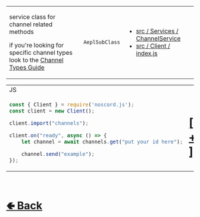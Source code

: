 <table>
<tr><td>

service class for channel related methods

if you're looking for specific channel types look to the [Channel Types Guide](https://github.com/paishee/wiki/noscord.js/Channel-Types-Guide)
</td><td> 

`AeplSubClass`

</td><td>

- [src / Services / ChannelService](https://github.com/paishee/noscord.js/tree/main/src/Services/ChannelService)
- [src / Client / index.js](https://github.com/paishee/noscord.js/blob/main/src/Client/index.js)

</td></tr>

</table>

<table>

<tr><td> JS </td></tr>
<tr><td>

```js
const { Client } = require('noscord.js');                
const client = new Client();

client.import("channels");

client.on("ready", async () => {
    let channel = await channels.get("put your id here");

    channel.send("example");
});
```

</td><td>

# [[ + ]](https://github.com/paishee/noscord.js/wiki/ChannelService-Elements)

</td></tr>
</table>

<br> <h1> [🢀 Back](https://github.com/paishee/noscord.js/wiki/Client) </h1>